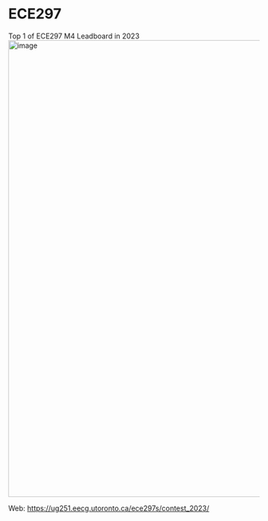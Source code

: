 # ECE297
Top 1 of ECE297 M4 Leadboard in 2023
<img width="916" alt="image" src="https://user-images.githubusercontent.com/59636093/232333474-a5b26c54-ca5c-468d-8138-708609b59352.png">

Web: https://ug251.eecg.utoronto.ca/ece297s/contest_2023/
